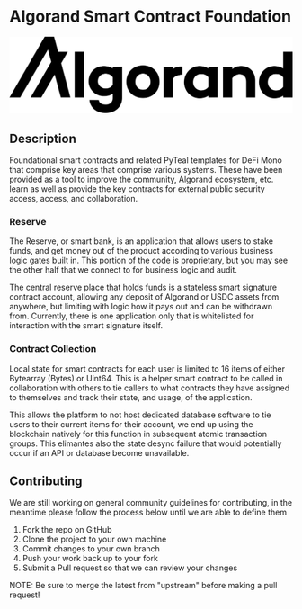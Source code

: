 # Algorand Smart Contract Foundation

![alt logo](./algorand_full_logo_black.png)

## Description

Foundational smart contracts and related PyTeal templates for DeFi Mono that comprise key areas that comprise various
systems. These have been provided as a tool to improve the community, Algorand ecosystem, etc. learn as well as provide
the key contracts for external public security access, access, and collaboration.

### Reserve

The Reserve, or smart bank, is an application that allows users to stake funds, and get money out of the product
according to various business logic gates built in. This portion of the code is proprietary, but you may see the other
half that we connect to for business logic and audit.

The central reserve place that holds funds is a stateless smart signature contract account, allowing any deposit of
Algorand or USDC assets from anywhere, but limiting with logic how it pays out and can be withdrawn from. Currently,
there is one application only that is whitelisted for interaction with the smart signature itself.

### Contract Collection

Local state for smart contracts for each user is limited to 16 items of either Bytearray (Bytes) or Uint64. This is a
helper smart contract to be called in collaboration with others to tie callers to what contracts they have assigned to
themselves and track their state, and usage, of the application.

This allows the platform to not host dedicated database software to tie users to their current items for their account,
we end up using the blockchain natively for this function in subsequent atomic transaction groups. This elimantes also
the state desync failure that would potentially occur if an API or database become unavailable.

## Contributing

We are still working on general community guidelines for contributing, in the meantime please follow the process below
until we are able to define them

1. Fork the repo on GitHub
2. Clone the project to your own machine
3. Commit changes to your own branch
4. Push your work back up to your fork
5. Submit a Pull request so that we can review your changes

NOTE: Be sure to merge the latest from "upstream" before making a pull request!
